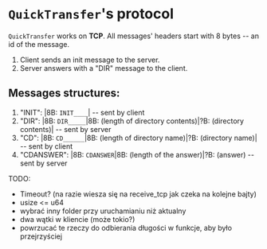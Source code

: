 # `QuickTransfer`'s protocol
`QuickTransfer` works on **TCP**.
All messages' headers start with 8 bytes -- an id of the message.

1. Client sends an init message to the server.
2. Server answers with a "DIR" message to the client.

## Messages structures:
1. "INIT": |8B: `INIT____`| -- sent by client
2. "DIR": |8B: `DIR_____`|8B: (length of directory contents)|?B: (directory contents)|  -- sent by server
3. "CD": |8B: `CD______`|8B: (length of directory name)|?B: (directory name)| -- sent by client
4. "CDANSWER": |8B: `CDANSWER`|8B: (length of the answer)|?B: (answer) -- sent by server

TODO:
- Timeout? (na razie wiesza się na receive_tcp jak czeka na kolejne bajty)
- usize <= u64
- wybrać inny folder przy uruchamianiu niż aktualny
- dwa wątki w kliencie (może tokio?)
- powrzucać te rzeczy do odbierania długości w funkcje, aby było przejrzyściej
